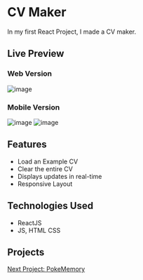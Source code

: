 # CV Maker
In my first React Project, I made a CV maker.
## Live Preview 
### Web Version
![image](https://github.com/whuang1101/CV-Generator/assets/91977590/5e01cfab-d99d-4e37-b84b-1c0fee0e6e5a)
### Mobile Version
![image](https://github.com/whuang1101/CV-Generator/assets/91977590/84ab7d86-edbe-4bc4-8cbf-7ea43c05b90d)
![image](https://github.com/whuang1101/CV-Generator/assets/91977590/9e402254-99c5-49e8-be83-9173d26dd94d)


## Features
- Load an Example CV
- Clear the entire CV
- Displays updates in real-time
- Responsive Layout

## Technologies Used
- ReactJS
- JS, HTML CSS

## Projects
[Next Project: PokeMemory](https://github.com/whuang1101/PokeMemory)
